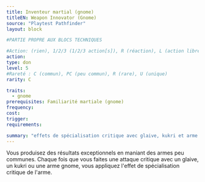 ```yaml
---
title: Inventeur martial (gnome)
titleEN: Weapon Innovator (Gnome)
source: "Playtest Pathfinder"
layout: block

#PARTIE PROPRE AUX BLOCS TECHNIQUES

#Action: (rien), 1/2/3 (1/2/3 action[s]), R (réaction), L (action libre)
action: 
type: don
level: 5
#Rareté : C (commun), PC (peu commun), R (rare), U (unique)
rarity: C

traits:
  - gnome
prerequisites: Familiarité martiale (gnome)
frequency:
cost:
trigger:
requirements:

summary: "effets de spécialisation critique avec glaive, kukri et arme gnome"
---
```


Vous produisez des résultats exceptionnels en maniant des armes peu communes. Chaque fois que vous faites une attaque critique avec un glaive, un kukri ou une arme gnome, vous appliquez l'effet de spécialisation critique de l'arme.